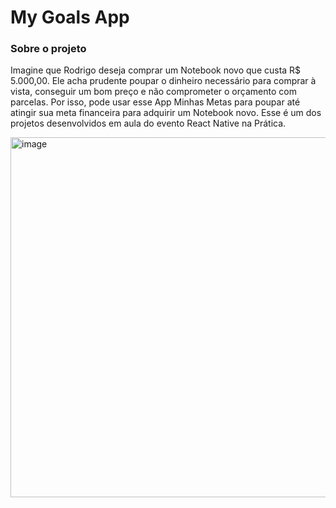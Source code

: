 # My Goals App
### Sobre o projeto

Imagine que Rodrigo deseja comprar um Notebook novo que custa R$ 5.000,00. Ele acha prudente poupar o dinheiro necessário para comprar à vista, conseguir um bom preço e não comprometer o orçamento com parcelas.
Por isso, pode usar esse App Minhas Metas para poupar até atingir sua meta financeira para adquirir um Notebook novo. Esse é um dos projetos desenvolvidos em aula do evento React Native na Prática.

<img width="576" alt="image" src="https://github.com/luanasa/MyGoals/assets/38231334/672ed0ee-c919-43c4-93bd-1101c83adf23">

